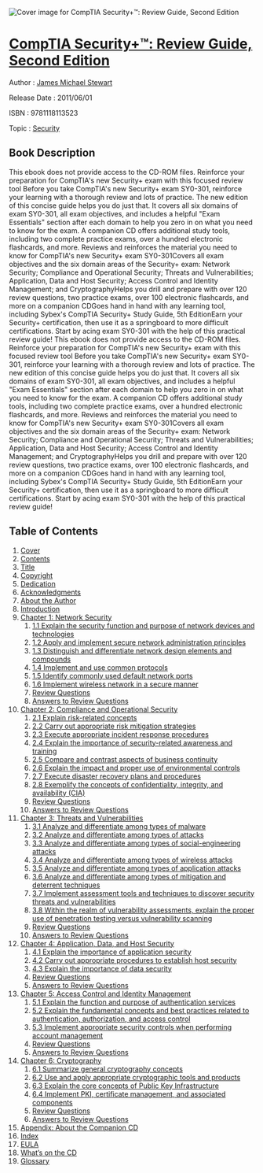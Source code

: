 ![Cover image for CompTIA Security+™: Review Guide, Second Edition](https://imgdetail.ebookreading.net/cover/cover/security/EB9781118113523.jpg)

[CompTIA Security+™: Review Guide, Second Edition](https://ebookreading.net/view/book/CompTIA+Security%2B%E2%84%A2%3A+Review+Guide%2C+Second+Edition-EB9781118113523_1.html "CompTIA Security+™: Review Guide, Second Edition")
====================================================================================================================

Author : [James Michael Stewart](https://ebookreading.net/search/author/James+Michael+Stewart)

Release Date : 2011/06/01

ISBN : 9781118113523

Topic : [Security](https://ebookreading.net/search/category/security)

Book Description
-----------------

This ebook does not provide access to the CD-ROM files.
Reinforce your preparation for CompTIA's new Security+ exam with this focused review tool
Before you take CompTIA's new Security+ exam SY0-301, reinforce your learning with a thorough review and lots of practice. The new edition of this concise guide helps you do just that. It covers all six domains of exam SY0-301, all exam objectives, and includes a helpful "Exam Essentials" section after each domain to help you zero in on what you need to know for the exam. A companion CD offers additional study tools, including two complete practice exams, over a hundred electronic flashcards, and more.
Reviews and reinforces the material you need to know for CompTIA's new Security+ exam SY0-301Covers all exam objectives and the six domain areas of the Security+ exam: Network Security; Compliance and Operational Security; Threats and Vulnerabilities; Application, Data and Host Security; Access Control and Identity Management; and CryptographyHelps you drill and prepare with over 120 review questions, two practice exams, over 100 electronic flashcards, and more on a companion CDGoes hand in hand with any learning tool, including Sybex's CompTIA Security+ Study Guide, 5th EditionEarn your Security+ certification, then use it as a springboard to more difficult certifications. Start by acing exam SY0-301 with the help of this practical review guide!
              This ebook does not provide access to the CD-ROM files.
Reinforce your preparation for CompTIA's new Security+ exam with this focused review tool
Before you take CompTIA's new Security+ exam SY0-301, reinforce your learning with a thorough review and lots of practice. The new edition of this concise guide helps you do just that. It covers all six domains of exam SY0-301, all exam objectives, and includes a helpful "Exam Essentials" section after each domain to help you zero in on what you need to know for the exam. A companion CD offers additional study tools, including two complete practice exams, over a hundred electronic flashcards, and more.
Reviews and reinforces the material you need to know for CompTIA's new Security+ exam SY0-301Covers all exam objectives and the six domain areas of the Security+ exam: Network Security; Compliance and Operational Security; Threats and Vulnerabilities; Application, Data and Host Security; Access Control and Identity Management; and CryptographyHelps you drill and prepare with over 120 review questions, two practice exams, over 100 electronic flashcards, and more on a companion CDGoes hand in hand with any learning tool, including Sybex's CompTIA Security+ Study Guide, 5th EditionEarn your Security+ certification, then use it as a springboard to more difficult certifications. Start by acing exam SY0-301 with the help of this practical review guide!
              
Table of Contents
-----------------

1. [Cover](https://ebookreading.net/view/book/CompTIA+Security%2B%E2%84%A2%3A+Review+Guide%2C+Second+Edition-EB9781118113523_1.html)
1. [Contents](https://ebookreading.net/view/book/CompTIA+Security%2B%E2%84%A2%3A+Review+Guide%2C+Second+Edition-EB9781118113523_2.html)
1. [Title](https://ebookreading.net/view/book/CompTIA+Security%2B%E2%84%A2%3A+Review+Guide%2C+Second+Edition-EB9781118113523_3.html)
1. [Copyright](https://ebookreading.net/view/book/CompTIA+Security%2B%E2%84%A2%3A+Review+Guide%2C+Second+Edition-EB9781118113523_4.html)
1. [Dedication](https://ebookreading.net/view/book/CompTIA+Security%2B%E2%84%A2%3A+Review+Guide%2C+Second+Edition-EB9781118113523_5.html)
1. [Acknowledgments](https://ebookreading.net/view/book/CompTIA+Security%2B%E2%84%A2%3A+Review+Guide%2C+Second+Edition-EB9781118113523_6.html)
1. [About the Author](https://ebookreading.net/view/book/CompTIA+Security%2B%E2%84%A2%3A+Review+Guide%2C+Second+Edition-EB9781118113523_7.html)
1. [Introduction](https://ebookreading.net/view/book/CompTIA+Security%2B%E2%84%A2%3A+Review+Guide%2C+Second+Edition-EB9781118113523_8.html)
1. [Chapter 1: Network Security](https://ebookreading.net/view/book/CompTIA+Security%2B%E2%84%A2%3A+Review+Guide%2C+Second+Edition-EB9781118113523_9.html)
    1. [1.1 Explain the security function and purpose of network devices and technologies](https://ebookreading.net/view/book/CompTIA+Security%2B%E2%84%A2%3A+Review+Guide%2C+Second+Edition-EB9781118113523_10.html#sec1)
    1. [1.2 Apply and implement secure network administration principles](https://ebookreading.net/view/book/CompTIA+Security%2B%E2%84%A2%3A+Review+Guide%2C+Second+Edition-EB9781118113523_11.html#sec2)
    1. [1.3 Distinguish and differentiate network design elements and compounds](https://ebookreading.net/view/book/CompTIA+Security%2B%E2%84%A2%3A+Review+Guide%2C+Second+Edition-EB9781118113523_12.html#sec3)
    1. [1.4 Implement and use common protocols](https://ebookreading.net/view/book/CompTIA+Security%2B%E2%84%A2%3A+Review+Guide%2C+Second+Edition-EB9781118113523_13.html#sec4)
    1. [1.5 Identify commonly used default network ports](https://ebookreading.net/view/book/CompTIA+Security%2B%E2%84%A2%3A+Review+Guide%2C+Second+Edition-EB9781118113523_14.html#sec5)
    1. [1.6 Implement wireless network in a secure manner](https://ebookreading.net/view/book/CompTIA+Security%2B%E2%84%A2%3A+Review+Guide%2C+Second+Edition-EB9781118113523_15.html#sec6)
    1. [Review Questions](https://ebookreading.net/view/book/CompTIA+Security%2B%E2%84%A2%3A+Review+Guide%2C+Second+Edition-EB9781118113523_16.html#sec7)
    1. [Answers to Review Questions](https://ebookreading.net/view/book/CompTIA+Security%2B%E2%84%A2%3A+Review+Guide%2C+Second+Edition-EB9781118113523_17.html#sec8)
1. [Chapter 2: Compliance and Operational Security](https://ebookreading.net/view/book/CompTIA+Security%2B%E2%84%A2%3A+Review+Guide%2C+Second+Edition-EB9781118113523_18.html)
    1. [2.1 Explain risk-related concepts](https://ebookreading.net/view/book/CompTIA+Security%2B%E2%84%A2%3A+Review+Guide%2C+Second+Edition-EB9781118113523_19.html#sec9)
    1. [2.2 Carry out appropriate risk mitigation strategies](https://ebookreading.net/view/book/CompTIA+Security%2B%E2%84%A2%3A+Review+Guide%2C+Second+Edition-EB9781118113523_20.html#sec10)
    1. [2.3 Execute appropriate incident response procedures](https://ebookreading.net/view/book/CompTIA+Security%2B%E2%84%A2%3A+Review+Guide%2C+Second+Edition-EB9781118113523_21.html#sec11)
    1. [2.4 Explain the importance of security-related awareness and training](https://ebookreading.net/view/book/CompTIA+Security%2B%E2%84%A2%3A+Review+Guide%2C+Second+Edition-EB9781118113523_22.html#sec12)
    1. [2.5 Compare and contrast aspects of business continuity](https://ebookreading.net/view/book/CompTIA+Security%2B%E2%84%A2%3A+Review+Guide%2C+Second+Edition-EB9781118113523_23.html#sec13)
    1. [2.6 Explain the impact and proper use of environmental controls](https://ebookreading.net/view/book/CompTIA+Security%2B%E2%84%A2%3A+Review+Guide%2C+Second+Edition-EB9781118113523_24.html#sec14)
    1. [2.7 Execute disaster recovery plans and procedures](https://ebookreading.net/view/book/CompTIA+Security%2B%E2%84%A2%3A+Review+Guide%2C+Second+Edition-EB9781118113523_25.html#sec15)
    1. [2.8 Exemplify the concepts of confidentiality, integrity, and availability (CIA)](https://ebookreading.net/view/book/CompTIA+Security%2B%E2%84%A2%3A+Review+Guide%2C+Second+Edition-EB9781118113523_26.html#sec16)
    1. [Review Questions](https://ebookreading.net/view/book/CompTIA+Security%2B%E2%84%A2%3A+Review+Guide%2C+Second+Edition-EB9781118113523_27.html#sec17)
    1. [Answers to Review Questions](https://ebookreading.net/view/book/CompTIA+Security%2B%E2%84%A2%3A+Review+Guide%2C+Second+Edition-EB9781118113523_28.html#sec18)
1. [Chapter 3: Threats and Vulnerabilities](https://ebookreading.net/view/book/CompTIA+Security%2B%E2%84%A2%3A+Review+Guide%2C+Second+Edition-EB9781118113523_29.html)
    1. [3.1 Analyze and differentiate among types of malware](https://ebookreading.net/view/book/CompTIA+Security%2B%E2%84%A2%3A+Review+Guide%2C+Second+Edition-EB9781118113523_30.html#sec19)
    1. [3.2 Analyze and differentiate among types of attacks](https://ebookreading.net/view/book/CompTIA+Security%2B%E2%84%A2%3A+Review+Guide%2C+Second+Edition-EB9781118113523_31.html#sec20)
    1. [3.3 Analyze and differentiate among types of social-engineering attacks](https://ebookreading.net/view/book/CompTIA+Security%2B%E2%84%A2%3A+Review+Guide%2C+Second+Edition-EB9781118113523_32.html#sec21)
    1. [3.4 Analyze and differentiate among types of wireless attacks](https://ebookreading.net/view/book/CompTIA+Security%2B%E2%84%A2%3A+Review+Guide%2C+Second+Edition-EB9781118113523_33.html#sec22)
    1. [3.5 Analyze and differentiate among types of application attacks](https://ebookreading.net/view/book/CompTIA+Security%2B%E2%84%A2%3A+Review+Guide%2C+Second+Edition-EB9781118113523_34.html#sec23)
    1. [3.6 Analyze and differentiate among types of mitigation and deterrent techniques](https://ebookreading.net/view/book/CompTIA+Security%2B%E2%84%A2%3A+Review+Guide%2C+Second+Edition-EB9781118113523_35.html#sec24)
    1. [3.7 Implement assessment tools and techniques to discover security threats and vulnerabilities](https://ebookreading.net/view/book/CompTIA+Security%2B%E2%84%A2%3A+Review+Guide%2C+Second+Edition-EB9781118113523_36.html#sec25)
    1. [3.8 Within the realm of vulnerability assessments, explain the proper use of penetration testing versus vulnerability scanning](https://ebookreading.net/view/book/CompTIA+Security%2B%E2%84%A2%3A+Review+Guide%2C+Second+Edition-EB9781118113523_37.html#sec26)
    1. [Review Questions](https://ebookreading.net/view/book/CompTIA+Security%2B%E2%84%A2%3A+Review+Guide%2C+Second+Edition-EB9781118113523_38.html#sec27)
    1. [Answers to Review Questions](https://ebookreading.net/view/book/CompTIA+Security%2B%E2%84%A2%3A+Review+Guide%2C+Second+Edition-EB9781118113523_39.html#sec28)
1. [Chapter 4: Application, Data, and Host Security](https://ebookreading.net/view/book/CompTIA+Security%2B%E2%84%A2%3A+Review+Guide%2C+Second+Edition-EB9781118113523_40.html)
    1. [4.1 Explain the importance of application security](https://ebookreading.net/view/book/CompTIA+Security%2B%E2%84%A2%3A+Review+Guide%2C+Second+Edition-EB9781118113523_41.html#sec29)
    1. [4.2 Carry out appropriate procedures to establish host security](https://ebookreading.net/view/book/CompTIA+Security%2B%E2%84%A2%3A+Review+Guide%2C+Second+Edition-EB9781118113523_42.html#sec30)
    1. [4.3 Explain the importance of data security](https://ebookreading.net/view/book/CompTIA+Security%2B%E2%84%A2%3A+Review+Guide%2C+Second+Edition-EB9781118113523_43.html#sec31)
    1. [Review Questions](https://ebookreading.net/view/book/CompTIA+Security%2B%E2%84%A2%3A+Review+Guide%2C+Second+Edition-EB9781118113523_44.html#sec32)
    1. [Answers to Review Questions](https://ebookreading.net/view/book/CompTIA+Security%2B%E2%84%A2%3A+Review+Guide%2C+Second+Edition-EB9781118113523_45.html#sec33)
1. [Chapter 5: Access Control and Identity Management](https://ebookreading.net/view/book/CompTIA+Security%2B%E2%84%A2%3A+Review+Guide%2C+Second+Edition-EB9781118113523_46.html)
    1. [5.1 Explain the function and purpose of authentication services](https://ebookreading.net/view/book/CompTIA+Security%2B%E2%84%A2%3A+Review+Guide%2C+Second+Edition-EB9781118113523_47.html#sec34)
    1. [5.2 Explain the fundamental concepts and best practices related to authentication, authorization, and access control](https://ebookreading.net/view/book/CompTIA+Security%2B%E2%84%A2%3A+Review+Guide%2C+Second+Edition-EB9781118113523_48.html#sec35)
    1. [5.3 Implement appropriate security controls when performing account management](https://ebookreading.net/view/book/CompTIA+Security%2B%E2%84%A2%3A+Review+Guide%2C+Second+Edition-EB9781118113523_49.html#sec36)
    1. [Review Questions](https://ebookreading.net/view/book/CompTIA+Security%2B%E2%84%A2%3A+Review+Guide%2C+Second+Edition-EB9781118113523_50.html#sec37)
    1. [Answers to Review Questions](https://ebookreading.net/view/book/CompTIA+Security%2B%E2%84%A2%3A+Review+Guide%2C+Second+Edition-EB9781118113523_51.html#sec38)
1. [Chapter 6: Cryptography](https://ebookreading.net/view/book/CompTIA+Security%2B%E2%84%A2%3A+Review+Guide%2C+Second+Edition-EB9781118113523_52.html)
    1. [6.1 Summarize general cryptography concepts](https://ebookreading.net/view/book/CompTIA+Security%2B%E2%84%A2%3A+Review+Guide%2C+Second+Edition-EB9781118113523_53.html#sec39)
    1. [6.2 Use and apply appropriate cryptographic tools and products](https://ebookreading.net/view/book/CompTIA+Security%2B%E2%84%A2%3A+Review+Guide%2C+Second+Edition-EB9781118113523_54.html#sec40)
    1. [6.3 Explain the core concepts of Public Key Infrastructure](https://ebookreading.net/view/book/CompTIA+Security%2B%E2%84%A2%3A+Review+Guide%2C+Second+Edition-EB9781118113523_55.html#sec41)
    1. [6.4 Implement PKI, certificate management, and associated components](https://ebookreading.net/view/book/CompTIA+Security%2B%E2%84%A2%3A+Review+Guide%2C+Second+Edition-EB9781118113523_56.html#sec42)
    1. [Review Questions](https://ebookreading.net/view/book/CompTIA+Security%2B%E2%84%A2%3A+Review+Guide%2C+Second+Edition-EB9781118113523_57.html#sec43)
    1. [Answers to Review Questions](https://ebookreading.net/view/book/CompTIA+Security%2B%E2%84%A2%3A+Review+Guide%2C+Second+Edition-EB9781118113523_58.html#sec44)
1. [Appendix: About the Companion CD](https://ebookreading.net/view/book/CompTIA+Security%2B%E2%84%A2%3A+Review+Guide%2C+Second+Edition-EB9781118113523_59.html)
1. [Index](https://ebookreading.net/view/book/CompTIA+Security%2B%E2%84%A2%3A+Review+Guide%2C+Second+Edition-EB9781118113523_60.html)
1. [EULA](https://ebookreading.net/view/book/CompTIA+Security%2B%E2%84%A2%3A+Review+Guide%2C+Second+Edition-EB9781118113523_61.html)
1. [What’s on the CD](https://ebookreading.net/view/book/CompTIA+Security%2B%E2%84%A2%3A+Review+Guide%2C+Second+Edition-EB9781118113523_62.html)
1. [Glossary](https://ebookreading.net/view/book/CompTIA+Security%2B%E2%84%A2%3A+Review+Guide%2C+Second+Edition-EB9781118113523_63.html)
